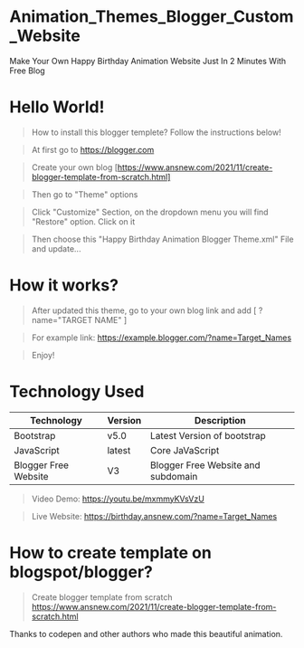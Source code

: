 # Animation_Themes_Blogger_Custom_Website
Make Your Own Happy Birthday Animation Website Just In 2 Minutes With Free Blog

# Hello World!
> How to install this blogger templete? Follow the instructions below!

> At first go to https://blogger.com 

> Create your own blog [https://www.ansnew.com/2021/11/create-blogger-template-from-scratch.html]

> Then go to "Theme" options

> Click "Customize" Section, on the dropdown menu you will find "Restore" option. Click on it

> Then choose this "Happy Birthday Animation Blogger Theme.xml" File and update...

# How it works? 

> After updated this theme, go to your own blog link and add [ ?name="TARGET NAME" ]

> For example link: https://example.blogger.com/?name=Target_Names

> Enjoy!


# Technology Used

| Technology            |    Version        | Description                                      |
|-----------------------|-------------------|--------------------------------------------------|
| Bootstrap             | v5.0              | Latest Version of bootstrap                      |
| JavaScript            | latest            | Core JaVaScript                                  |
| Blogger Free Website  | V3                | Blogger Free Website and subdomain               |



> Video Demo: https://youtu.be/mxmmyKVsVzU

> Live Website: https://birthday.ansnew.com/?name=Target_Names


# How to create template on blogspot/blogger? 
> Create blogger template from scratch https://www.ansnew.com/2021/11/create-blogger-template-from-scratch.html



Thanks to codepen and other authors who made this beautiful animation. 
